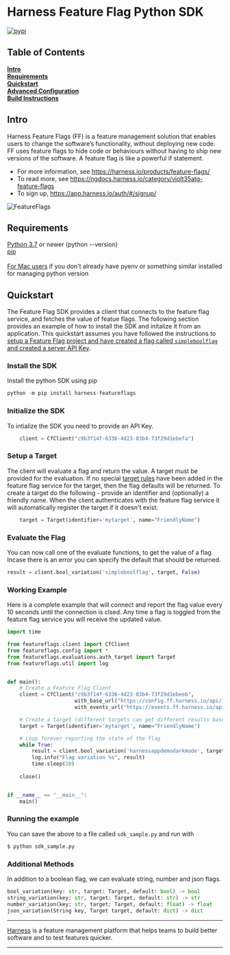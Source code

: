 Harness Feature Flag Python SDK
========================

[![pypi](https://img.shields.io/pypi/v/harness-featureflags.svg)](https://pypi.python.org/pypi/harness-featureflags)

## Table of Contents
**[Intro](#Intro)**<br>
**[Requirements](#Requirements)**<br>
**[Quickstart](#Quickstart)**<br>
**[Advanced Configuration](docs/advanced.md)**<br>
**[Build Instructions](docs/build.md)**<br>


## Intro

Harness Feature Flags (FF) is a feature management solution that enables users to change the software’s functionality, without deploying new code. FF uses feature flags to hide code or behaviours without having to ship new versions of the software. A feature flag is like a powerful if statement.
* For more information, see https://harness.io/products/feature-flags/
* To read more, see https://ngdocs.harness.io/category/vjolt35atg-feature-flags
* To sign up, https://app.harness.io/auth/#/signup/

![FeatureFlags](https://github.com/harness/ff-python-server-sdk/raw/main/docs/images/ff-gui.png)

## Requirements

[Python 3.7](https://www.python.org/downloads/) or newer (python --version)<br>
[pip](https://packaging.python.org/en/latest/tutorials/installing-packages/#id12)<br>
<br>
[For Mac users](https://opensource.com/article/19/5/python-3-default-mac) if you don't already have pyenv or something similar installed for managing python version<br>


## Quickstart
The Feature Flag SDK provides a client that connects to the feature flag service, and fetches the value
of featue flags.   The following section provides an example of how to install the SDK and initalize it from
an application.
This quickstart assumes you have followed the instructions to [setup a Feature Flag project and have created a flag called `simpleboolflag` and created a server API Key](https://ngdocs.harness.io/article/1j7pdkqh7j-create-a-feature-flag#step_1_create_a_project).

### Install the SDK
Install the python SDK using pip
```python
python -m pip install harness-featureflags
```

### Initialize the SDK
To intialize the SDK you need to provide an API Key.
```python
    client = CfClient("c9b3f14f-6336-4d23-83b4-73f29d1ebefa")
```

### Setup a Target
The client will evaluate a flag and return the value.  A target must be provided for the evaluation.
If no special [target rules](https://ngdocs.harness.io/article/xf3hmxbaji-targeting-users-with-flags) have been added in the feature flag service for the target, then the flag defaults will be returned. 
To create a target do the following - provide an identifier and (optionally) a friendly name.   When the client authenticates with the feature flag service it will automatically register the target if it doesn't exist:
```python
    target = Target(identifier='mytarget', name="FriendlyName")
```



### Evaluate the Flag
You can now call one of the evaluate functions, to get the value of a flag.   Incase there is an error you
can specify the default that should be returned.
```python
result = client.bool_variation('simpleboolflag', target, False)
```

### Working Example
Here is a complete example that will connect and report the flag value every 10 seconds until the connection is clsed.  Any time a flag is 
toggled from the feature flag service you will receive the updated value.

```python
import time

from featureflags.client import CfClient
from featureflags.config import *
from featureflags.evaluations.auth_target import Target
from featureflags.util import log


def main():
    # Create a Feature Flag Client
    client = CfClient("c9b3f14f-6336-4d23-83b4-73f29d1ebeeb",
                      with_base_url("https://config.ff.harness.io/api/1.0"),
                      with_events_url("https://events.ff.harness.io/api/1.0"))

    # Create a target (different targets can get different results based on rules)
    target = Target(identifier='mytarget', name="FriendlyName")

    # Loop forever reporting the state of the flag
    while True:
        result = client.bool_variation('harnessappdemodarkmode', target, False)
        log.info("Flag variation %s", result)
        time.sleep(10)
           
    close()


if __name__ == "__main__":
    main()
```

### Running the example
You can save the above to a file called `sdk_sample.py` and run with

```bash
$ python sdk_sample.py
```

### Additional Methods
In addition to a boolean flag, we can evaluate string, number and json flags.  
```python
bool_variation(key: str, target: Target, default: bool) -> bool
string_variation(key: str, target: Target, default: str) -> str
number_variation(key: str, target: Target, default: float) -> float
json_variation(String key, Target target, default: dict) -> dict
```

-------------------------
[Harness](https://www.harness.io/) is a feature management platform that helps teams to build better software and to
test features quicker.

-------------------------
